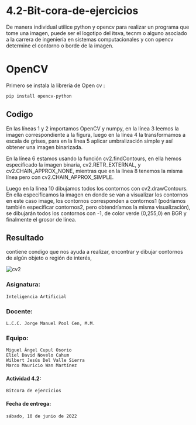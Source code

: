 # 4.2-Bit-cora-de-ejercicios
De manera individual utilice python y opencv para realizar un programa que tome una imagen, puede ser el logotipo del itsva, tecnm o alguno asociado a la carrera de ingeniería en sistemas computacionales y con opencv determine el contorno o borde de la imagen.
# OpenCV

Primero se instala la libreria de Open cv :

```bash
pip install opencv-python
```

## Codigo

En las líneas 1 y 2  importamos OpenCV y numpy, en la línea 3 leemos la imagen correspondiente a la figura, luego en la línea 4 la transformamos a escala de grises, para en la línea 5 aplicar umbralización simple y así obtener una imagen binarizada.


En la línea 6 estamos usando la función cv2.findContours, en ella hemos especificado la imagen binaria, cv2.RETR_EXTERNAL, y cv2.CHAIN_APPROX_NONE, mientras que en la línea 8 tenemos la misma línea pero con 
cv2.CHAIN_APPROX_SIMPLE. 

Luego en la línea 10 dibujamos todos los contornos con cv2.drawContours. En ella especificamos la imagen en donde se van a visualizar los contornos en este caso image, los contornos corresponden a contornos1 (podríamos también especificar contornos2, pero obtendríamos la misma visualización), se dibujarán todos los contornos con -1, de color verde (0,255,0) en BGR y finalmente el grosor de línea.




## Resultado

contiene condigo que nos ayuda a realizar, encontrar y dibujar contornos de algún objeto o región de interés,

![cv2](https://user-images.githubusercontent.com/56923149/173137630-7e61fadd-8975-42eb-964b-7030582deed3.png)

### Asignatura: 
```
Inteligencia Artificial
```
### Docente:  
```
L.C.C. Jorge Manuel Pool Cen, M.M.
```
### Equipo: 
```
Miguel Ángel Cupul Osorio
Eliel David Novelo Cahum
Wilbert Jesús Del Valle Sierra
Marco Mauricio Wan Martínez
```
#### Actividad 4.2: 
```
Bitcora de ejercicios
```
#### Fecha de entrega:  
```
sábado, 10 de junio de 2022
```
